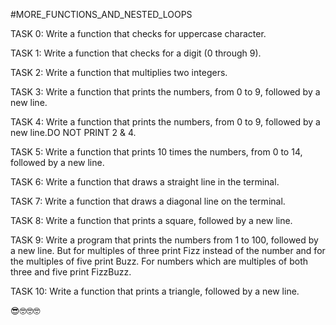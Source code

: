 #MORE_FUNCTIONS_AND_NESTED_LOOPS

TASK 0: Write a function that checks for uppercase character.

TASK 1: Write a function that checks for a digit (0 through 9).

TASK 2: Write a function that multiplies two integers.

TASK 3: Write a function that prints the numbers, from 0 to 9, followed by a new line.

TASK 4: Write a function that prints the numbers, from 0 to 9, followed by a new line.DO NOT PRINT 2 & 4.

TASK 5: Write a function that prints 10 times the numbers, from 0 to 14, followed by a new line.

TASK 6: Write a function that draws a straight line in the terminal.

TASK 7: Write a function that draws a diagonal line on the terminal.

TASK 8: Write a function that prints a square, followed by a new line.

TASK 9: Write a program that prints the numbers from 1 to 100, followed by a new line. But for multiples of three print Fizz instead of the number and for the multiples of five print Buzz. For numbers which are multiples of both three and five print FizzBuzz.

TASK 10: Write a function that prints a triangle, followed by a new line.


:sunglasses::nerd_face::nerd_face::nerd_face:
